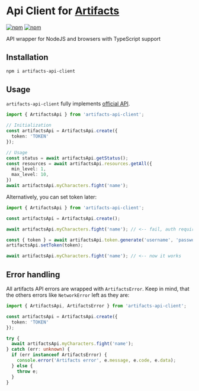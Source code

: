 
# Api Client for [Artifacts](https://artifactsmmo.com)
[![npm](https://img.shields.io/npm/v/artifacts-api-client.svg?maxAge=1000)](https://www.npmjs.com/package/artifacts-api-client)
[![npm](https://img.shields.io/npm/l/artifacts-api-client.svg?maxAge=1000)](https://github.com/siranweb/artifacts-api-client/LICENSE.md)

API wrapper for NodeJS and browsers with TypeScript support

## Installation
```bash
npm i artifacts-api-client
```

## Usage

`artifacts-api-client` fully implements [official API](https://api.artifactsmmo.com/docs). 

```ts
import { ArtifactsApi } from 'artifacts-api-client';

// Initialization
const artifactsApi = ArtifactsApi.create({
  token: 'TOKEN'
});

// Usage
const status = await artifactsApi.getStatus();
const resources = await artifactsApi.resources.getAll({
  min_level: 1,
  max_level: 10,
})
await artifactsApi.myCharacters.fight('name');
```

Alternatively, you can set token later:

```ts
import { ArtifactsApi } from 'artifacts-api-client';

const artifactsApi = ArtifactsApi.create();

await artifactsApi.myCharacters.fight('name'); // <-- fail, auth required

const { token } = await artifactsApi.token.generate('username', 'password');
artifactsApi.setToken(token);

await artifactsApi.myCharacters.fight('name'); // <-- now it works
```

## Error handling
All artifacts API errors are wrapped with `ArtifactsError`.
Keep in mind, that the others errors like `NetworkError` left as they are:
```ts
import { ArtifactsApi, ArtifactsError } from 'artifacts-api-client';

const artifactsApi = ArtifactsApi.create({
  token: 'TOKEN'
});

try {
  await artifactsApi.myCharacters.fight('name');
} catch (err: unknown) {
  if (err instanceof ArtifactsError) {
    console.error('Artifacts error', e.message, e.code, e.data);
  } else {
    throw e;
  }
}
```
